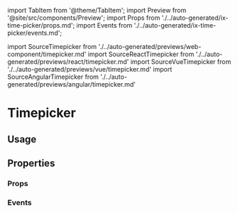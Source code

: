 import TabItem from '@theme/TabItem';
import Preview from '@site/src/components/Preview';
import Props from './../auto-generated/ix-time-picker/props.md';
import Events from './../auto-generated/ix-time-picker/events.md';

import SourceTimepicker from './../auto-generated/previews/web-component/timepicker.md'
import SourceReactTimepicker from './../auto-generated/previews/react/timepicker.md'
import SourceVueTimepicker from './../auto-generated/previews/vue/timepicker.md'
import SourceAngularTimepicker from './../auto-generated/previews/angular/timepicker.md'

# Timepicker

## Usage

<Preview name="timepicker" height="35rem">
  <TabItem value="javascript">
    <SourceTimepicker />
  </TabItem>
  <TabItem value="react">
    <SourceReactTimepicker />
  </TabItem>
  <TabItem value="vue">
    <SourceVueTimepicker />
  </TabItem>
  <TabItem value="angular">
    <SourceAngularTimepicker />
  </TabItem>
</Preview>

## Properties

### Props

<Props />

### Events

<Events />
